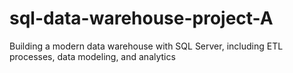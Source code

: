 # sql-data-warehouse-project-A
Building a modern data warehouse with SQL Server, including ETL processes, data modeling, and analytics
